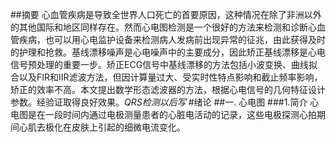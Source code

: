 ##摘要
心血管疾病是导致全世界人口死亡的首要原因，这种情况在除了非洲以外的其他国际和地区同样存在。然而心电图检测是一个很好的方法来检测和诊断心血管疾病，也可以用心电监护设备来检测病人发病前出现异常的征兆，由此获得及时的护理和抢救。基线漂移噪声是心电噪声中的主要成分，因此矫正基线漂移是心电信号预处理的重要一步。矫正ECG信号中基线漂移的方法包括小波变换、曲线拟合以及FIR和IIR滤波方法，但因计算量过大、受实时性特点影响和截止频率影响，矫正的效率不高。本文提出数学形态滤波器的方法，根据心电信号的几何特征设计参数。经验证取得良好效果。*QRS检测以后写*
#绪论
##一. 心电图
###1.简介
心电图是在一段时间内通过电极测量患者的心脏电活动的记录，这些电极探测心拍期间心肌去极化在皮肤上引起的细微电流变化。